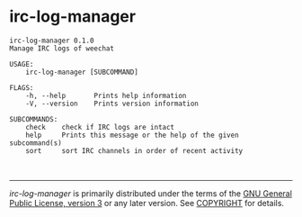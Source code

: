 irc-log-manager
========

```
irc-log-manager 0.1.0
Manage IRC logs of weechat

USAGE:
    irc-log-manager [SUBCOMMAND]

FLAGS:
    -h, --help       Prints help information
    -V, --version    Prints version information

SUBCOMMANDS:
    check    check if IRC logs are intact
    help     Prints this message or the help of the given subcommand(s)
    sort     sort IRC channels in order of recent activity
```

&nbsp;

--------

*irc-log-manager* is primarily distributed under the terms of the [GNU General
Public License, version 3] or any later version. See [COPYRIGHT] for details.

[GNU General Public License, version 3]: LICENSE
[COPYRIGHT]: COPYRIGHT
